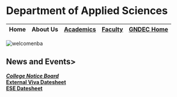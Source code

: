 # Department of Applied Sciences  
Home |About Us|[Academics](https://appsc.gndec.ac.in/?q=node/22)|[Faculty](https://gndec.ac.in/faculty/?deptt=1)|[GNDEC Home](https://gndec.ac.in/)|
-----|--------|----------|--------|-----------|  


![welcomenba](https://user-images.githubusercontent.com/106760085/174494185-6dcfd9f4-535d-4057-9bf6-d84ad3890cb1.gif)
                  
## News and Events>  
[***College Notice Board***](https://apps.gndec.ac.in/shared/vkD6rZ1UCpn-w4HetTHYiCiHDQiiDvIwSAULAbaGVYs)  
[**External Viva Datesheet**](https://appsc.gndec.ac.in/sites/default/files/DATE%20SHEET%20ext%20viva%20chem%20jun%202022.pdf)                       
[**ESE Datesheet**](https://apps.gndec.ac.in/shared/vkD6rZ1UCpn-w4HetTHYiCiHDQiiDvIwSAULAbaGVYs)                              


